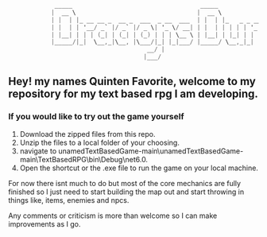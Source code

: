```cs
 			 _____                                    _____                                     
 			|  __ \                                  |  __ \                                    
 			| |  | |_ __ __ _  __ _  ___  _ __  ___  | |  | |_   _ _ __   __ _  ___  ___  _ __  
 			| |  | | '__/ _` |/ _` |/ _ \| '_ \/ __| | |  | | | | | '_ \ / _` |/ _ \/ _ \| '_ \ 
 			| |__| | | | (_| | (_| | (_) | | | \__ \ | |__| | |_| | | | | (_| |  __/ (_) | | | |
 			|_____/|_|  \__,_|\__, |\___/|_| |_|___/ |_____/ \__,_|_| |_|\__, |\___|\___/|_| |_|
   	     	                           __/ |                                      __/ |                 
      	       		                  |___/                                      |___/                  
```

## Hey! my names Quinten Favorite, welcome to my repository for my text based rpg I am developing.

### If you would like to try out the game yourself
1. Download the zipped files from this repo.
2. Unzip the files to a local folder of your choosing.
3. navigate to unamedTextBasedGame-main\unamedTextBasedGame-main\TextBasedRPG\bin\Debug\net6.0.
4. Open the shortcut or the .exe file to run the game on your local machine.

For now there isnt much to do but most of the core mechanics are fully finished so I just need to start building the map out
and start throwing in things like, items, enemies and npcs.

Any comments or criticism is more than welcome so I can make improvements as I go.
